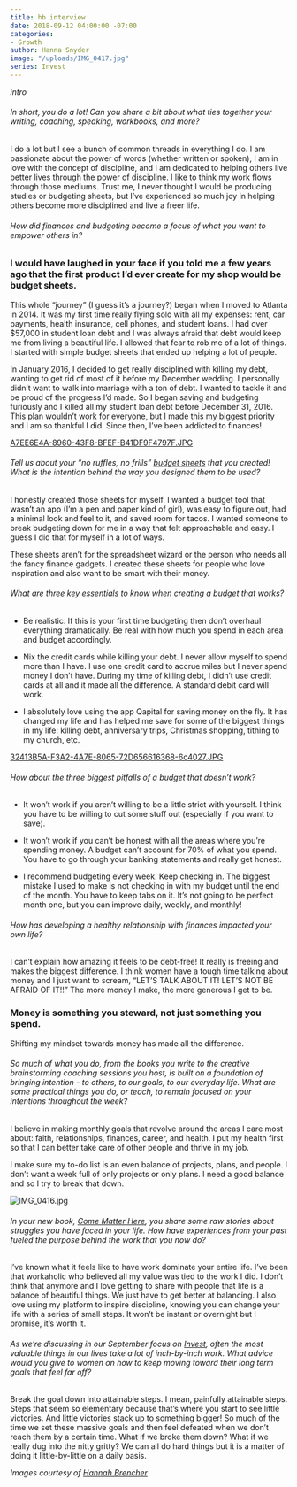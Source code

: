 ```yaml
---
title: hb interview
date: 2018-09-12 04:00:00 -07:00
categories:
- Growth
author: Hanna Snyder
image: "/uploads/IMG_0417.jpg"
series: Invest
---
```


_intro_

###### In short, you do a lot! Can you share a bit about what ties together your writing, coaching, speaking, workbooks, and more?

I do a lot but I see a bunch of common threads in everything I do. I am passionate about the power of words (whether written or spoken), I am in love with the concept of discipline, and I am dedicated to helping others live better lives through the power of discipline. I like to think my work flows through those mediums. Trust me, I never thought I would be producing studies or budgeting sheets, but I’ve experienced so much joy in helping others become more disciplined and live a freer life. 

###### How did finances and budgeting become a focus of what you want to empower others in?

### I would have laughed in your face if you told me a few years ago that the first product I’d ever create for my shop would be budget sheets. 

This whole “journey” (I guess it’s a journey?) began when I moved to Atlanta in 2014. It was my first time really flying solo with all my expenses: rent, car payments, health insurance, cell phones, and student loans. I had over $57,000 in student loan debt and I was always afraid that debt would keep me from living a beautiful life. I allowed that fear to rob me of a lot of things. I started with simple budget sheets that ended up helping a lot of people. 

In January 2016, I decided to get really disciplined with killing my debt, wanting to get rid of most of it before my December wedding. I personally didn’t want to walk into marriage with a ton of debt. I wanted to tackle it and be proud of the progress I’d made. So I began saving and budgeting furiously and I killed all my student loan debt before December 31, 2016. This plan wouldn’t work for everyone, but I made this my biggest priority and I am so thankful I did. Since then, I’ve been addicted to finances! 

[A7EE6E4A-8960-43F8-BFEF-B41DF9F4797F.JPG](/uploads/A7EE6E4A-8960-43F8-BFEF-B41DF9F4797F.JPG)

###### Tell us about your “no ruffles, no frills” [budget sheets](https://www.hannahbrenchercreative.com/new-products/budget-sheets) that you created! What is the intention behind the way you designed them to be used?

I honestly created those sheets for myself. I wanted a budget tool that wasn’t an app (I’m a pen and paper kind of girl), was easy to figure out, had a minimal look and feel to it, and saved room for tacos. I wanted someone to break budgeting down for me in a way that felt approachable and easy. I guess I did that for myself in a lot of ways. 

These sheets aren’t for the spreadsheet wizard or the person who needs all the fancy finance gadgets. I created these sheets for people who love inspiration and also want to be smart with their money.

###### What are three key essentials to know when creating a budget that works?

- Be realistic. If this is your first time budgeting then don’t overhaul everything dramatically. Be real with how much you spend in each area and budget accordingly.

- Nix the credit cards while killing your debt. I never allow myself to spend more than I have. I use one credit card to accrue miles but I never spend money I don’t have. During my time of killing debt, I didn’t use credit cards at all and it made all the difference. A standard debit card will work.

- I absolutely love using the app Qapital for saving money on the fly. It has changed my life and has helped me save for some of the biggest things in my life: killing debt, anniversary trips, Christmas shopping, tithing to my church, etc.

[32413B5A-F3A2-4A7E-8065-72D656616368-6c4027.JPG](/uploads/32413B5A-F3A2-4A7E-8065-72D656616368-6c4027.JPG)

###### How about the three biggest pitfalls of a budget that doesn’t work?

- It won’t work if you aren’t willing to be a little strict with yourself. I think you have to be willing to cut some stuff out (especially if you want to save). 

- It won’t work if you can’t be honest with all the areas where you’re spending money. A budget can’t account for 70% of what you spend. You have to go through your banking statements and really get honest. 

- I recommend budgeting every week. Keep checking in. The biggest mistake I used to make is not checking in with my budget until the end of the month. You have to keep tabs on it. It’s not going to be perfect month one, but you can improve daily, weekly, and monthly!

###### How has developing a healthy relationship with finances impacted your own life?

I can’t explain how amazing it feels to be debt-free! It really is freeing and makes the biggest difference. I think women have a tough time talking about money and I just want to scream, “LET’S TALK ABOUT IT! LET’S NOT BE AFRAID OF IT!!” The more money I make, the more generous I get to be. 

### Money is something you steward, not just something you spend. 

Shifting my mindset towards money has made all the difference.

###### So much of what you do, from the books you write to the creative brainstorming coaching sessions you host, is built on a foundation of bringing intention - to others, to our goals, to our everyday life. What are some practical things you do, or teach, to remain focused on your intentions throughout the week?

I believe in making monthly goals that revolve around the areas I care most about: faith, relationships, finances, career, and health.
I put my health first so that I can better take care of other people and thrive in my job. 

I make sure my to-do list is an even balance of projects, plans, and people. I don’t want a week full of only projects or only plans. I need a good balance and so I try to break that down.

![IMG_0416.jpg](/uploads/IMG_0416.jpg)

###### In your new book, _[Come Matter Here](https://www.hannahbrenchercreative.com/the-books/)_, you share some raw stories about struggles you have faced in your life. How have experiences from your past fueled the purpose behind the work that you now do?

I’ve known what it feels like to have work dominate your entire life. I’ve been that workaholic who believed all my value was tied to the work I did. I don’t think that anymore and I love getting to share with people that life is a balance of beautiful things. We just have to get better at balancing. I also love using my platform to inspire discipline, knowing you can change your life with a series of small steps. It won’t be instant or overnight but I promise, it’s worth it.

###### As we’re discussing in our September focus on [Invest](https://yellowco.co/blog/2018/09/03/invest-crucial-for-more-than-finances/), often the most valuable things in our lives take a lot of inch-by-inch work. What advice would you give to women on how to keep moving toward their long term goals that feel far off?

Break the goal down into attainable steps. I mean, painfully attainable steps. Steps that seem so elementary because that’s where you start to see little victories. And little victories stack up to something bigger! So much of the time we set these massive goals and then feel defeated when we don’t reach them by a certain time. What if we broke them down? What if we really dug into the nitty gritty? We can all do hard things but it is a matter of doing it little-by-little on a daily basis.

_Images courtesy of [Hannah Brencher](https://www.hannahbrenchercreative.com/)_